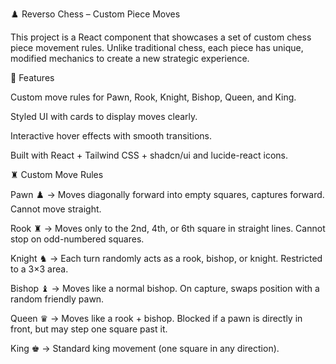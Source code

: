 
♟️ Reverso Chess – Custom Piece Moves

This project is a React component that showcases a set of custom chess piece movement rules. Unlike traditional chess, each piece has unique, modified mechanics to create a new strategic experience.

🚀 Features

Custom move rules for Pawn, Rook, Knight, Bishop, Queen, and King.

Styled UI with cards to display moves clearly.

Interactive hover effects with smooth transitions.

Built with React + Tailwind CSS + shadcn/ui and lucide-react icons.

♜ Custom Move Rules

Pawn ♟️ → Moves diagonally forward into empty squares, captures forward. Cannot move straight.

Rook ♜ → Moves only to the 2nd, 4th, or 6th square in straight lines. Cannot stop on odd-numbered squares.

Knight ♞ → Each turn randomly acts as a rook, bishop, or knight. Restricted to a 3×3 area.

Bishop ♝ → Moves like a normal bishop. On capture, swaps position with a random friendly pawn.

Queen ♛ → Moves like a rook + bishop. Blocked if a pawn is directly in front, but may step one square past it.

King ♚ → Standard king movement (one square in any direction).
